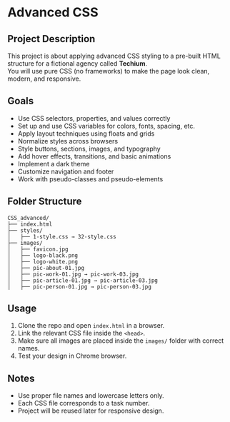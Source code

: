
# Advanced CSS

## Project Description
This project is about applying advanced CSS styling to a pre-built HTML structure for a fictional agency called **Techium**.  
You will use pure CSS (no frameworks) to make the page look clean, modern, and responsive.

## Goals
- Use CSS selectors, properties, and values correctly
- Set up and use CSS variables for colors, fonts, spacing, etc.
- Apply layout techniques using floats and grids
- Normalize styles across browsers
- Style buttons, sections, images, and typography
- Add hover effects, transitions, and basic animations
- Implement a dark theme
- Customize navigation and footer
- Work with pseudo-classes and pseudo-elements

## Folder Structure
```
CSS_advanced/
├── index.html
├── styles/
│   ├── 1-style.css → 32-style.css
├── images/
│   ├── favicon.jpg
│   ├── logo-black.png
│   ├── logo-white.png
│   ├── pic-about-01.jpg
│   ├── pic-work-01.jpg → pic-work-03.jpg
│   ├── pic-article-01.jpg → pic-article-03.jpg
│   ├── pic-person-01.jpg → pic-person-03.jpg
```

## Usage
1. Clone the repo and open `index.html` in a browser.
2. Link the relevant CSS file inside the `<head>`.
3. Make sure all images are placed inside the `images/` folder with correct names.
4. Test your design in Chrome browser.

## Notes
- Use proper file names and lowercase letters only.
- Each CSS file corresponds to a task number.
- Project will be reused later for responsive design.


